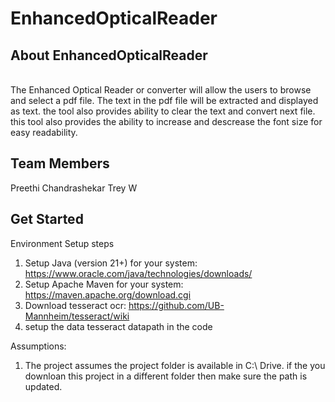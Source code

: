 # EnhancedOpticalReader
## About EnhancedOpticalReader

<br>
The Enhanced Optical Reader or converter will allow the users to browse and select a pdf file. The text in the pdf file will be extracted
and displayed as text. the tool also provides ability to clear the text and convert next file. this tool also provides the ability to increase
and descrease the font size for easy readability.

## Team Members
Preethi Chandrashekar
Trey W
<br>
## Get Started

Environment Setup steps

1. Setup Java (version 21+) for your system: https://www.oracle.com/java/technologies/downloads/
2. Setup Apache Maven for your system: https://maven.apache.org/download.cgi
3. Download tesseract ocr: https://github.com/UB-Mannheim/tesseract/wiki
4. setup the data tesseract datapath in the code

Assumptions:

1. The project assumes the project folder is available in C:\ Drive. if the you downloan this project in a different folder then make sure the path is updated.
